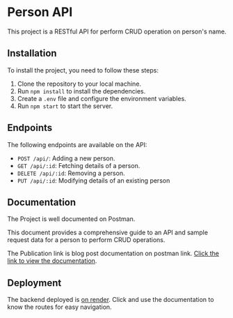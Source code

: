 # Person API

This project is a RESTful API for perform CRUD operation on person's name.

## Installation

To install the project, you need to follow these steps:

1. Clone the repository to your local machine.
2. Run `npm install` to install the dependencies.
3. Create a `.env` file and configure the environment variables.
4. Run `npm start` to start the server.

## Endpoints

The following endpoints are available on the API:

- `POST /api/`: Adding a new person.
- `GET /api/:id`: Fetching details of a person.
- `DELETE /api/:id`: Removing a person.
- `PUT /api/:id`: Modifying details of an existing person

## Documentation
The Project is well documented on Postman. 

This document provides a comprehensive guide to an API and sample request data for a person to perform CRUD operations.

The Publication link is blog post documentation on postman link. [Click the link to view the documentation](https://documenter.getpostman.com/view/24145860/2s9YC4VZ7e).


## Deployment
The backend deployed is [ on render](https://stage2-c8n5.onrender.com). Click and use the documentation to know the routes for easy navigation.


